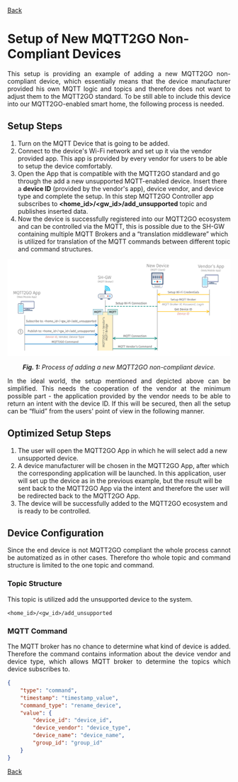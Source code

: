 [Back](./index.md#add-devices)
# Setup of New MQTT2GO Non-Compliant Devices
<p align="justify">
This setup is providing an example of adding a new MQTT2GO non-compliant device, which essentially means that the device manufacturer provided his own MQTT logic and topics and therefore does not want to adjust them to the MQTT2GO standard. To be still able to include this device into our MQTT2GO-enabled smart home, the following process is needed.
</p>

## Setup Steps
1. Turn on the MQTT Device that is going to be added.
1. Connect to the device's Wi-Fi network and set up it via the vendor provided app. This app is provided by every vendor for users to be able to setup the device comfortably.
1. Open the App that is compatible with the MQTT2GO standard and go through the add a new unsupported MQTT-enabled device.  Insert there a __device ID__ (provided by the vendor's app), device vendor, and device type and complete the setup. In this step MQTT2GO Controller app subscribes to __\<home_id\>/\<gw_id\>/add_unsupported__ topic and publishes inserted data.
1. Now the device is successfully registered into our MQTT2GO ecosystem and can be controlled via the MQTT, this is possible due to the SH-GW containing multiple MQTT Brokers and a “translation middleware” which is utilized for translation of the MQTT commands between different topic and command structures.

<p align="center" >
	<img src="mqtt_setup_not_compatible.svg" alt="Proccess of adding a new MQTT2GO incompatible device">
</p>
<p align="center" >
	<a name="add-devices-fig"></a><em><strong>Fig. 1:</strong> Process of adding a new MQTT2GO non-compliant device.</em>
</p>

<p align="justify">
In the ideal world, the setup mentioned and depicted above can be simplified. This needs the cooperation of the vendor at the minimum possible part - the application provided by the vendor needs to be able to return an intent with the device ID. If this will be secured, then all the setup can be “fluid” from the users' point of view in the following manner.
</p>

## Optimized Setup Steps
1. The user will open the MQTT2GO App in which he will select add a new unsupported device.
1. A device manufacturer will be chosen in the MQTT2GO App, after which the corresponding application will be launched. In this application, user will set up the device as in the previous example, but the result will be sent back to the MQTT2GO App via the intent and therefore the user will be redirected back to the MQTT2GO App.
1. The device will be successfully added to the MQTT2GO ecosystem and is ready to be controlled.


## Device Configuration
<p align="justify">
Since the end device is not MQTT2GO compliant the whole process cannot be automatized as in other cases. Therefore tho whole topic and command structure is limited to the one topic and command.
</p>

### Topic Structure
<p align="justify">
This topic is utilized add the unsupported device to the system.
</p>

```
<home_id>/<gw_id>/add_unsupported
```

### MQTT Command
<p align="justify">
The MQTT broker has no chance to determine what kind of device is added. Therefore the command contains information about the device vendor and device type, which allows MQTT broker to determine the topics which device subscribes to.
</p>

```json
{
	"type": "command",
	"timestamp": "timestamp_value",
	"command_type": "rename_device",
	"value": {
		"device_id": "device_id",
		"device_vendor": "device_type",
		"device_name": "device_name",
		"group_id": "group_id"
	}
}
```

[Back](./index.md#add-devices)
